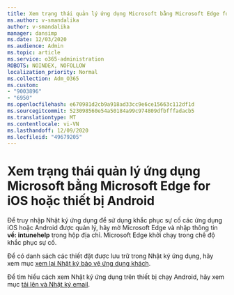 ```yaml
---
title: Xem trạng thái quản lý ứng dụng Microsoft bằng Microsoft Edge for iOS hoặc thiết bị Android
ms.author: v-smandalika
author: v-smandalika
manager: dansimp
ms.date: 12/03/2020
ms.audience: Admin
ms.topic: article
ms.service: o365-administration
ROBOTS: NOINDEX, NOFOLLOW
localization_priority: Normal
ms.collection: Adm_O365
ms.custom:
- "9003896"
- "6950"
ms.openlocfilehash: e670981d2cb9a918ad33cc9e6ce15663c112df1d
ms.sourcegitcommit: 523098560e54a50184a99c974809dfbfffadacb5
ms.translationtype: MT
ms.contentlocale: vi-VN
ms.lasthandoff: 12/09/2020
ms.locfileid: "49679205"
---
```

# <a name="view-the-management-status-of-microsoft-apps-by-using-microsoft-edge-for-ios-or-android-devices"></a>Xem trạng thái quản lý ứng dụng Microsoft bằng Microsoft Edge for iOS hoặc thiết bị Android

Để truy nhập Nhật ký ứng dụng để sử dụng khắc phục sự cố các ứng dụng iOS hoặc Android được quản lý, hãy mở Microsoft Edge và nhập thông tin **về: intunehelp** trong hộp địa chỉ. Microsoft Edge khởi chạy trong chế độ khắc phục sự cố.

Để có danh sách các thiết đặt được lưu trữ trong Nhật ký ứng dụng, hãy xem mục [xem lại Nhật ký bảo vệ ứng dụng khách](https://docs.microsoft.com/mem/intune/apps/app-protection-policy-settings-log).

Để tìm hiểu cách xem Nhật ký ứng dụng trên thiết bị chạy Android, hãy xem mục [tải lên và Nhật ký email](https://docs.microsoft.com/mem/intune/user-help/send-logs-to-your-it-admin-by-email-android).